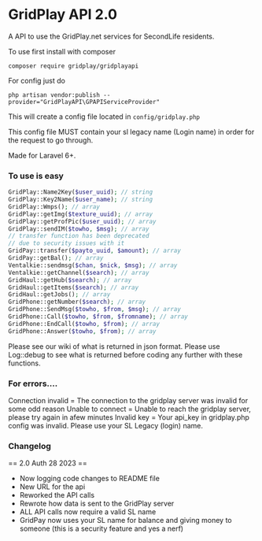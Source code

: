 # GridPlay API 2.0

A API to use the GridPlay.net services for SecondLife residents.

To use first install with composer
```
composer require gridplay/gridplayapi
```
For config just do
```
php artisan vendor:publish --provider="GridPlayAPI\GPAPIServiceProvider"
```
This will create a config file located in ```config/gridplay.php```

This config file MUST contain your sl legacy name (Login name) in order for the request to go through.

Made for Laravel 6+.

### To use is easy

```php
GridPlay::Name2Key($user_uuid); // string
GridPlay::Key2Name($user_name); // string
GridPlay::Wmps(); // array
GridPlay::getImg($texture_uuid); // array
GridPlay::getProfPic($user_uuid); // array
GridPlay::sendIM($towho, $msg); // array
// transfer function has been deprecated
// due to security issues with it
GridPay::transfer($payto_uuid, $amount); // array
GridPay::getBal(); // array
Ventalkie::sendmsg($chan, $nick, $msg); // array
Ventalkie::getChannel($search); // array
GridHaul::getHub($search); // array
GridHaul::getItems($search); // array
GridHaul::getJobs(); // array
GridPhone::getNumber($search); // array
GridPhone::SendMsg($towho, $from, $msg); // array
GridPhone::Call($towho, $from, $fromname); // array
GridPhone::EndCall($towho, $from); // array
GridPhone::Answer($towho, $from); // array
```
Please see our wiki of what is returned in json format.
Please use Log::debug to see what is returned before coding any further with these functions.

### For errors....
Connection invalid = The connection to the gridplay server was invalid for some odd reason
Unable to connect = Unable to reach the gridplay server, please try again in afew minutes
Invalid key = Your api_key in gridplay.php config was invalid. Please use your SL Legacy (login) name.

### Changelog
== 2.0 Auth 28 2023 ==
* Now logging code changes to README file
* New URL for the api
* Reworked the API calls
* Rewrote how data is sent to the GridPlay server
* ALL API calls now require a valid SL name
* GridPay now uses your SL name for balance and giving money to someone (this is a security feature and yes a nerf)
